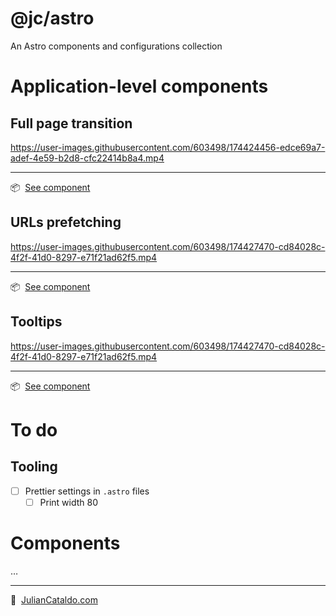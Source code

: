 # @jc/astro

An Astro components and configurations collection

# Application-level components

## Full page transition

https://user-images.githubusercontent.com/603498/174424456-edce69a7-adef-4e59-b2d8-cfc22414b8a4.mp4

---

📦  [See component](./app/Transition/README.md)

## URLs prefetching

https://user-images.githubusercontent.com/603498/174427470-cd84028c-4f2f-41d0-8297-e71f21ad62f5.mp4

---

📦  [See component](./app/Prefetch/README.md)

## Tooltips

https://user-images.githubusercontent.com/603498/174427470-cd84028c-4f2f-41d0-8297-e71f21ad62f5.mp4

---

📦  [See component](./app/Tooltips/README.md)

# To do

## Tooling

- [ ] Prettier settings in `.astro` files
  - [ ] Print width 80

# Components

…

---

🔗  [JulianCataldo.com](https://www.juliancataldo.com/)
